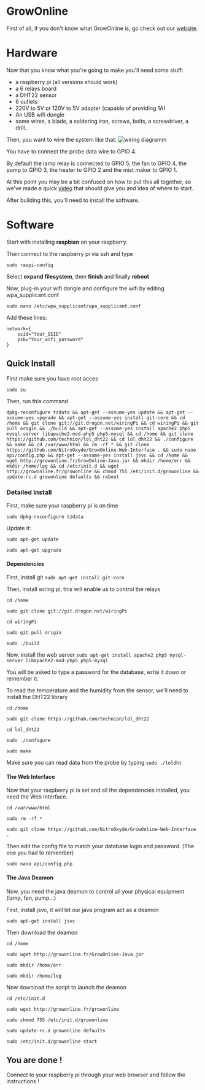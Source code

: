 # GrowOnline

First of all, if you don't know what GrowOnline is, go check out our [website](http://growonline.fr).

# Hardware
Now that you know what you're going to make you'll need some stuff:
- a raspberry pi (all versions should work)
- a 6 relays board
- a DHT22 sensor
- 6 outlets
- 220V to 5V or 120V to 5V adapter (capable of providing 1A)
- An USB wifi dongle
- some wires, a blade, a soldering iron, screws, bolts, a screwdriver, a drill..

Then, you want to wire the system like that:
![wiring diagramm](https://github.com/NitroOxyde/GrowOnline-Java/blob/master/GrowOnline_bb.png)

You have to connect the probe data wire to GPIO 4.

By default the lamp relay is connected to GPIO 5, the fan to GPIO 4, the pump to GPIO 3, the heater to GPIO 2 and the mist maker to GPIO 1.

At this point you may be a bit confused on how to put this all together, so we've made a quick [video](https://vimeo.com/156953965) that should give you and idea of where to start.

After building this, you'll need to install the software.

# Software
Start with installing **raspbian** on your raspberry.

Then connect to the raspberry pi via ssh and type 

`sudo raspi-config`

Select **expand filesystem**, then **finish** and finally **reboot**

Now, plug-in your wifi dongle and configure the wifi by editing wpa_supplicant.conf

 `sudo nano /etc/wpa_supplicant/wpa_supplicant.conf`

Add these lines:
```
network={
    ssid="Your_SSID"
    psk="Your_wifi_password"
}
```

## Quick Install

First make sure you have root acces

`sudo su`

Then, run this command 

`dpkg-reconfigure tzdata && apt-get --assume-yes update && apt-get --assume-yes upgrade && apt-get --assume-yes install git-core && cd /home && git clone git://git.drogon.net/wiringPi && cd wiringPi && git pull origin && ./build && apt-get --assume-yes install apache2 php5 mysql-server libapache2-mod-php5 php5-mysql && cd /home && git clone https://github.com/technion/lol_dht22 && cd lol_dht22 && ./configure && make && cd /var/www/html && rm -rf * && git clone https://github.com/NitroOxyde/GrowOnline-Web-Interface . && sudo nano api/config.php && apt-get --assume-yes install jsvc && cd /home && wget http://growonline.fr/GrowOnline-Java.jar && mkdir /home/err && mkdir /home/log && cd /etc/init.d && wget http://growonline.fr/growonline && chmod 755 /etc/init.d/growonline && update-rc.d growonline defaults && reboot`


### Detailed Install

First, make sure your raspberry pi is on time 

`sudo dpkg-reconfigure tzdata`

Update it:

`sudo apt-get update`

`sudo apt-get upgrade`

#### Dependencies
First, install git `sudo apt-get install git-core`

Then, install wiring pi, this will enable us to control the relays

`cd /home`

`sudo git clone git://git.drogon.net/wiringPi`

`cd wiringPi`

`sudo git pull origin`

`sudo ./build`

Now, install the web server `sudo apt-get install apache2 php5 mysql-server libapache2-mod-php5 php5-mysql`

You will be asked to type a password for the database, write it down or remember it.

To read the temperature and the humidity from the sensor, we'll need to install the DHT22 library

`cd /home`

`sudo git clone https://github.com/technion/lol_dht22`

`cd lol_dht22`

`sudo ./configure`

`sudo make`

Make sure you can read data from the probe by typing `sudo ./loldht`

#### The Web Interface
Now that your raspberry pi is set and all the dependencies installed, you need the Web Interface.

`cd /var/www/html`

`sudo rm -rf *`

`sudo git clone https://github.com/NitroOxyde/GrowOnline-Web-Interface .`

Then edit the config file to match your database login and password. (The one you had to remember)

`sudo nano api/config.php`

#### The Java Deamon
Now, you need the java deamon to control all your physical equipment (lamp, fan, pump...)

First, install jsvc, it will let our java program act as a deamon 

`sudo apt-get install jsvc`

Then download the deamon

`cd /home`

`sudo wget http://growonline.fr/GrowOnline-Java.jar`

`sudo mkdir /home/err`

`sudo mkdir /home/log`

Now download the script to launch the deamon

`cd /etc/init.d`

`sudo wget http://growonline.fr/growonline`

`sudo chmod 755 /etc/init.d/growonline`

`sudo update-rc.d growonline defaults`

`sudo /etc/init.d/growonline start`

## You are done !

Connect to your raspberry pi through your web browser and follow the instructions !
